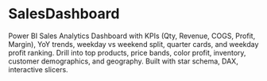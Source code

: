 # SalesDashboard
Power BI Sales Analytics Dashboard with KPIs (Qty, Revenue, COGS, Profit, Margin), YoY trends, weekday vs weekend split, quarter cards, and weekday profit ranking. Drill into top products, price bands, color profit, inventory, customer demographics, and geography. Built with star schema, DAX, interactive slicers.
